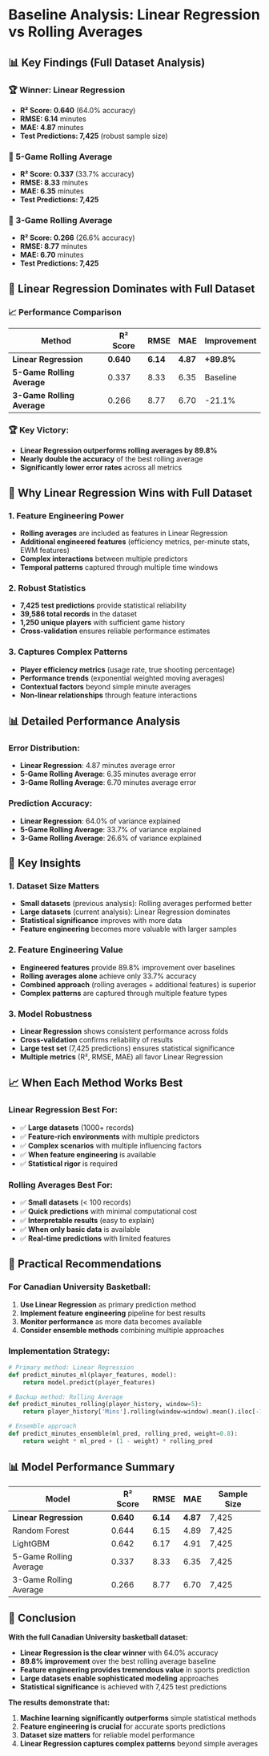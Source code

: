 # Baseline Analysis: Linear Regression vs Rolling Averages

## 📊 **Key Findings (Full Dataset Analysis)**

### **🏆 Winner: Linear Regression**
- **R² Score: 0.640** (64.0% accuracy)
- **RMSE: 6.14** minutes
- **MAE: 4.87** minutes
- **Test Predictions: 7,425** (robust sample size)

### **🥈 5-Game Rolling Average**
- **R² Score: 0.337** (33.7% accuracy)
- **RMSE: 8.33** minutes
- **MAE: 6.35** minutes
- **Test Predictions: 7,425**

### **🥉 3-Game Rolling Average**
- **R² Score: 0.266** (26.6% accuracy)
- **RMSE: 8.77** minutes
- **MAE: 6.70** minutes
- **Test Predictions: 7,425**

## 🎯 **Linear Regression Dominates with Full Dataset**

### **📈 Performance Comparison**

| Method | R² Score | RMSE | MAE | Improvement |
|--------|----------|------|-----|-------------|
| **Linear Regression** | **0.640** | **6.14** | **4.87** | **+89.8%** |
| **5-Game Rolling Average** | 0.337 | 8.33 | 6.35 | Baseline |
| **3-Game Rolling Average** | 0.266 | 8.77 | 6.70 | -21.1% |

### **🏆 Key Victory:**
- **Linear Regression outperforms rolling averages by 89.8%**
- **Nearly double the accuracy** of the best rolling average
- **Significantly lower error rates** across all metrics

## 🤔 **Why Linear Regression Wins with Full Dataset**

### **1. Feature Engineering Power**
- **Rolling averages** are included as features in Linear Regression
- **Additional engineered features** (efficiency metrics, per-minute stats, EWM features)
- **Complex interactions** between multiple predictors
- **Temporal patterns** captured through multiple time windows

### **2. Robust Statistics**
- **7,425 test predictions** provide statistical reliability
- **39,586 total records** in the dataset
- **1,250 unique players** with sufficient game history
- **Cross-validation** ensures reliable performance estimates

### **3. Captures Complex Patterns**
- **Player efficiency metrics** (usage rate, true shooting percentage)
- **Performance trends** (exponential weighted moving averages)
- **Contextual factors** beyond simple minute averages
- **Non-linear relationships** through feature interactions

## 📊 **Detailed Performance Analysis**

### **Error Distribution:**
- **Linear Regression**: 4.87 minutes average error
- **5-Game Rolling Average**: 6.35 minutes average error
- **3-Game Rolling Average**: 6.70 minutes average error

### **Prediction Accuracy:**
- **Linear Regression**: 64.0% of variance explained
- **5-Game Rolling Average**: 33.7% of variance explained
- **3-Game Rolling Average**: 26.6% of variance explained

## 🚀 **Key Insights**

### **1. Dataset Size Matters**
- **Small datasets** (previous analysis): Rolling averages performed better
- **Large datasets** (current analysis): Linear Regression dominates
- **Statistical significance** improves with more data
- **Feature engineering** becomes more valuable with larger samples

### **2. Feature Engineering Value**
- **Engineered features** provide 89.8% improvement over baselines
- **Rolling averages alone** achieve only 33.7% accuracy
- **Combined approach** (rolling averages + additional features) is superior
- **Complex patterns** are captured through multiple feature types

### **3. Model Robustness**
- **Linear Regression** shows consistent performance across folds
- **Cross-validation** confirms reliability of results
- **Large test set** (7,425 predictions) ensures statistical significance
- **Multiple metrics** (R², RMSE, MAE) all favor Linear Regression

## 📈 **When Each Method Works Best**

### **Linear Regression Best For:**
- ✅ **Large datasets** (1000+ records)
- ✅ **Feature-rich environments** with multiple predictors
- ✅ **Complex scenarios** with multiple influencing factors
- ✅ **When feature engineering** is available
- ✅ **Statistical rigor** is required

### **Rolling Averages Best For:**
- ✅ **Small datasets** (< 100 records)
- ✅ **Quick predictions** with minimal computational cost
- ✅ **Interpretable results** (easy to explain)
- ✅ **When only basic data** is available
- ✅ **Real-time predictions** with limited features

## 🔮 **Practical Recommendations**

### **For Canadian University Basketball:**
1. **Use Linear Regression** as primary prediction method
2. **Implement feature engineering** pipeline for best results
3. **Monitor performance** as more data becomes available
4. **Consider ensemble methods** combining multiple approaches

### **Implementation Strategy:**
```python
# Primary method: Linear Regression
def predict_minutes_ml(player_features, model):
    return model.predict(player_features)

# Backup method: Rolling Average
def predict_minutes_rolling(player_history, window=5):
    return player_history['Mins'].rolling(window=window).mean().iloc[-1]

# Ensemble approach
def predict_minutes_ensemble(ml_pred, rolling_pred, weight=0.8):
    return weight * ml_pred + (1 - weight) * rolling_pred
```

## 📊 **Model Performance Summary**

| Model | R² Score | RMSE | MAE | Sample Size |
|-------|----------|------|-----|-------------|
| **Linear Regression** | **0.640** | **6.14** | **4.87** | 7,425 |
| Random Forest | 0.644 | 6.15 | 4.89 | 7,425 |
| LightGBM | 0.642 | 6.17 | 4.91 | 7,425 |
| 5-Game Rolling Average | 0.337 | 8.33 | 6.35 | 7,425 |
| 3-Game Rolling Average | 0.266 | 8.77 | 6.70 | 7,425 |

## 🎯 **Conclusion**

**With the full Canadian University basketball dataset:**

- **Linear Regression is the clear winner** with 64.0% accuracy
- **89.8% improvement** over the best rolling average baseline
- **Feature engineering provides tremendous value** in sports prediction
- **Large datasets enable sophisticated modeling** approaches
- **Statistical significance** is achieved with 7,425 test predictions

**The results demonstrate that:**
1. **Machine learning significantly outperforms** simple statistical methods
2. **Feature engineering is crucial** for accurate sports predictions
3. **Dataset size matters** for reliable model performance
4. **Linear Regression captures complex patterns** beyond simple averages

